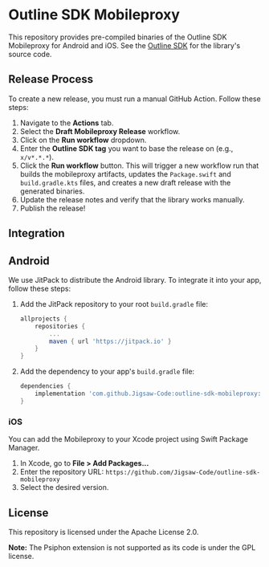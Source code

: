 # Outline SDK Mobileproxy

This repository provides pre-compiled binaries of the Outline SDK Mobileproxy for Android and iOS. See the [Outline SDK](https://github.com/Jigsaw-Code/outline-sdk) for the library's source code.

## Release Process

To create a new release, you must run a manual GitHub Action. Follow these steps:

1.  Navigate to the **Actions** tab.
2.  Select the **Draft Mobileproxy Release** workflow.
3.  Click on the **Run workflow** dropdown.
4.  Enter the **Outline SDK tag** you want to base the release on (e.g., `x/v*.*.*`).
5.  Click the **Run workflow** button. This will trigger a new workflow run that builds the mobileproxy artifacts, updates the `Package.swift` and `build.gradle.kts` files, and creates a new draft release with the generated binaries.
6.  Update the release notes and verify that the library works manually.
7.  Publish the release!

## Integration

## Android

We use JitPack to distribute the Android library. To integrate it into your app, follow these steps:

1.  Add the JitPack repository to your root `build.gradle` file:
    ```groovy
    allprojects {
        repositories {
            ...
            maven { url 'https://jitpack.io' }
        }
    }
    ```
2.  Add the dependency to your app's `build.gradle` file:
    ```groovy
    dependencies {
        implementation 'com.github.Jigsaw-Code:outline-sdk-mobileproxy:<version>'
    }
    ```

### iOS

You can add the Mobileproxy to your Xcode project using Swift Package Manager.

1.  In Xcode, go to **File \> Add Packages...**
2.  Enter the repository URL: `https://github.com/Jigsaw-Code/outline-sdk-mobileproxy`
3.  Select the desired version.

## License

This repository is licensed under the Apache License 2.0.

**Note:** The Psiphon extension is not supported as its code is under the GPL license.
